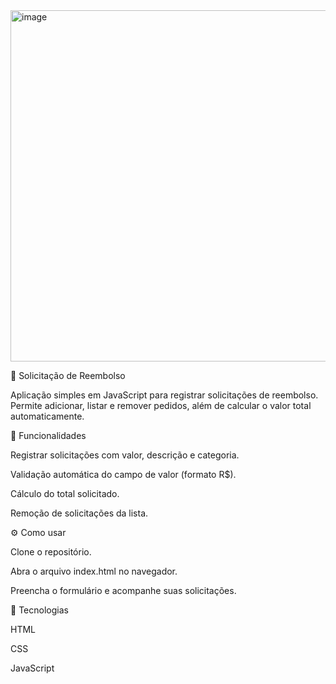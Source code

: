 <img width="1101" height="562" alt="image" src="https://github.com/user-attachments/assets/029b1c16-9a3a-4bc9-8ea9-8bd18730b3ab" />


📄 Solicitação de Reembolso

Aplicação simples em JavaScript para registrar solicitações de reembolso.
Permite adicionar, listar e remover pedidos, além de calcular o valor total automaticamente.

🚀 Funcionalidades

Registrar solicitações com valor, descrição e categoria.

Validação automática do campo de valor (formato R$).

Cálculo do total solicitado.

Remoção de solicitações da lista.

⚙️ Como usar

Clone o repositório.

Abra o arquivo index.html no navegador.

Preencha o formulário e acompanhe suas solicitações.

🔧 Tecnologias

HTML

CSS

JavaScript
